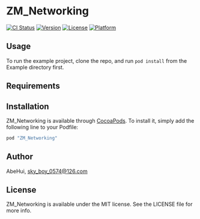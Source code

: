 # ZM_Networking

[![CI Status](http://img.shields.io/travis/AbeHui/ZM_Networking.svg?style=flat)](https://travis-ci.org/AbeHui/ZM_Networking)
[![Version](https://img.shields.io/cocoapods/v/ZM_Networking.svg?style=flat)](http://cocoapods.org/pods/ZM_Networking)
[![License](https://img.shields.io/cocoapods/l/ZM_Networking.svg?style=flat)](http://cocoapods.org/pods/ZM_Networking)
[![Platform](https://img.shields.io/cocoapods/p/ZM_Networking.svg?style=flat)](http://cocoapods.org/pods/ZM_Networking)

## Usage

To run the example project, clone the repo, and run `pod install` from the Example directory first.

## Requirements

## Installation

ZM_Networking is available through [CocoaPods](http://cocoapods.org). To install
it, simply add the following line to your Podfile:

```ruby
pod "ZM_Networking"
```

## Author

AbeHui, sky_boy_0574@126.com

## License

ZM_Networking is available under the MIT license. See the LICENSE file for more info.

